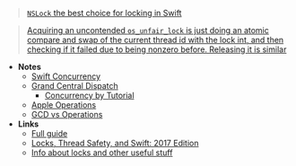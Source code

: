 > [`NSLock` the best choice for locking in Swift](https://gist.github.com/tclementdev/6af616354912b0347cdf6db159c37057)

> [Acquiring an uncontended `os_unfair_lock` is just doing an atomic compare and swap of the current thread id with the lock int, and then checking if it failed due to being nonzero before. Releasing it is similar](https://twitter.com/Catfish_Man/status/1523337550076604417)

- **Notes**
	- [Swift Concurrency](../Swift/Swift%20Notes/Swift%20Concurrency.md)
	- [Grand Central Dispatch](Apple%20Platform%20Cuncurrency/Grand%20Central%20Dispatch.md)
		- [Concurrency by Tutorial](Apple%20Platform%20Cuncurrency/Concurrency%20by%20Tutorial.md)
	- [Apple Operations](Apple%20Operations.md)
	- [GCD vs Operations](Apple%20Platform%20Cuncurrency/GCD%20vs%20Operations.md)
- **Links**
	- [Full guide](https://www.uraimo.com/2017/05/07/all-about-concurrency-in-swift-1-the-present/#dispatch-assertions)
	- [Locks, Thread Safety, and Swift: 2017 Edition](https://www.mikeash.com/pyblog/friday-qa-2017-10-27-locks-thread-safety-and-swift-2017-edition.html)
	- [Info about locks and other useful stuff](https://developer.apple.com/library/archive/documentation/Cocoa/Conceptual/Multithreading/ThreadSafety/ThreadSafety.html)

